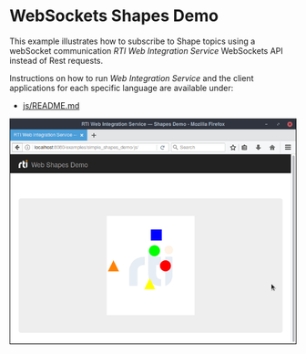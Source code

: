 # WebSockets Shapes Demo

This example illustrates how to subscribe to Shape topics using a webSocket
communication _RTI Web Integration Service_ WebSockets API instead of Rest requests.

Instructions on how to run _Web Integration Service_ and the client applications
for each specific language are available under:

- [js/README.md](./js/README.md)

![Alt text](../../resources/img/web_shapes.png "Web Shapes Demo Screenshot")
